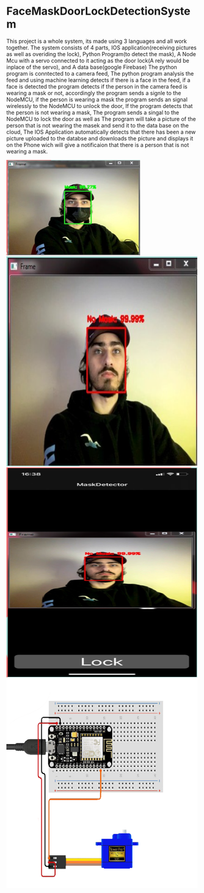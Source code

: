 # FaceMaskDoorLockDetectionSystem

This project is a whole system, its made using 3 languages and all work together.
The system consists of 4 parts, IOS application(receiving pictures as well as overiding the lock), Python Program(to detect the mask), A Node Mcu with a servo connected to it acting as the door lock(A rely would be inplace of the servo), and A data base(google Firebase)
The python program is conntected to a camera feed, The python program analysis the feed and using machine learning detects if there is a face in the feed, if a face is detected
the program detects if the person in the camera feed is wearing a mask or not, accordingly the program sends a signle to the NodeMCU, if the person is wearing a mask the
program sends an signal wirelessly to the NodeMCU to unlock the door, If the program detects that the person is not wearing a mask, 
The program sends a singal to the NodeMCU to lock the door as well as The program will take a picture of the
person that is not wearing the masek and send it to the data base on the cloud, The IOS Application automatically detects that there has been a new picture uploaded to the databse
and downloads the picture and displays it on the Phone wich will give a notificaion that there is a person that is not wearing a mask.


<img src="https://github.com/404dn/FaceMaskDoorLockDetectionSystem/blob/master/pictuers/2.PNG" width="350" height="250">


<img src="https://github.com/404dn/FaceMaskDoorLockDetectionSystem/blob/master/pictuers/3.PNG" width="500" height="550">


<img src="https://github.com/404dn/FaceMaskDoorLockDetectionSystem/blob/master/pictuers/5.PNG" width="500" height="550">


<img src="https://github.com/404dn/FaceMaskDoorLockDetectionSystem/blob/master/pictuers/node%20mcupng.png" width="500" height="550">
